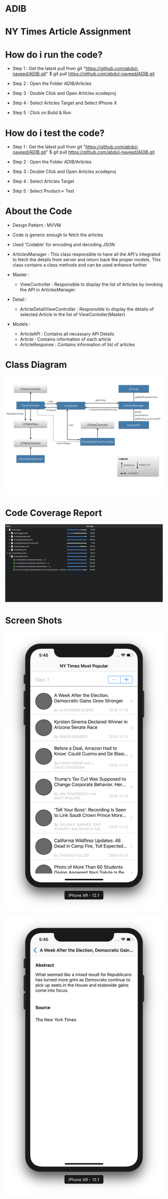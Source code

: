 # ADIB
# NY Times Article Assignment

# How do i run the code?
 * Step 1 : Get the latest pull from git "https://github.com/abdul-naveed/ADIB.git"
         $ git pull https://github.com/abdul-naveed/ADIB.git
         
 * Step 2 : Open the Folder ADIB/Articles
 * Step 3 : Double Click and Open Articles.xcodeproj
 * Step 4 : Select Articles Target and Select iPhone X
 * Step 5 : Click on Build & Run 


# How do i test the code?
 * Step 1 : Get the latest pull from git "https://github.com/abdul-naveed/ADIB.git"
         $ git pull https://github.com/abdul-naveed/ADIB.git
         
 * Step 2 : Open the Folder ADIB/Articles
 * Step 3 : Double Click and Open Articles.xcodeproj
 * Step 4 : Select Articles Target
 * Step 5 : Select Product-> Test


# About the Code

 * Design Pattern : MVVM
 * Code is generic enough to fetch the articles
 * Used 'Codable' for encoding and decoding JSON
 * ArticlesManager :
     This class responsible to have all the API's integrated to fetch the details 
     from server and return back the proper models. This class contains a class methods and can be used enhance further
 * Master :
      * ViewController : Responsible to display the list of Articles by invoking the API in ArticlesManager.
 * Detail :
      * ArticleDetailViewController : Responsible to display the details of selected Article in 
                                      the list of ViewContoller(Master)

 * Models : 
      * ArticleAPI      : Contains all necassary API Details
      * Article         : Contains information of each article
      * ArticleResponse : Contains information of list of articles
      
      
# Class Diagram

![alt text](https://github.com/abdul-naveed/ADIB/blob/master/Class_Diagram.jpeg)


# Code Coverage Report
![alt text](https://github.com/abdul-naveed/ADIB/blob/master/Code-Coverage.png)


# Screen Shots

![alt text](https://github.com/abdul-naveed/ADIB/blob/master/UI-1.png)

![alt text](https://github.com/abdul-naveed/ADIB/blob/master/UI-2.png)
